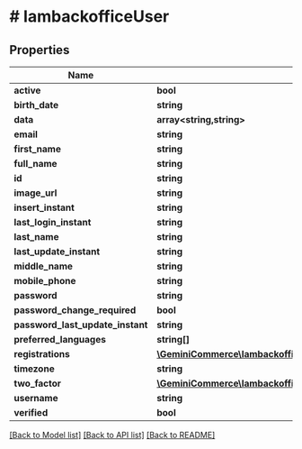 # # IambackofficeUser


## Properties 


Name | Type | Description | Notes
------------ | ------------- | ------------- | -------------
**active**| **bool** |   | [optional]
**birth_date**| **string** |   | [optional]
**data**| **array<string,string>** |   | [optional]
**email**| **string** |   | [optional]
**first_name**| **string** |   | [optional]
**full_name**| **string** |   | [optional]
**id**| **string** |   | [optional]
**image_url**| **string** |   | [optional]
**insert_instant**| **string** |   | [optional]
**last_login_instant**| **string** |   | [optional]
**last_name**| **string** |   | [optional]
**last_update_instant**| **string** |   | [optional]
**middle_name**| **string** |   | [optional]
**mobile_phone**| **string** |   | [optional]
**password**| **string** |   | [optional]
**password_change_required**| **bool** |   | [optional]
**password_last_update_instant**| **string** |   | [optional]
**preferred_languages**| **string[]** |   | [optional]
**registrations**| [**\GeminiCommerce\Iambackoffice\Model\IambackofficeUserRegistration[]**](IambackofficeUserRegistration.md) |   | [optional]
**timezone**| **string** |   | [optional]
**two_factor**| [**\GeminiCommerce\Iambackoffice\Model\IambackofficeUserTwoFactorConfiguration**](IambackofficeUserTwoFactorConfiguration.md) |   | [optional]
**username**| **string** |   | [optional]
**verified**| **bool** |   | [optional]


[[Back to Model list]](../../README.md#models) [[Back to API list]](../../README.md#endpoints) [[Back to README]](../../README.md)

